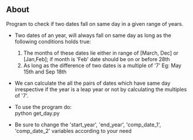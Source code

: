 
## About
Program to check if two dates fall on same day in a given range of
years. 

- Two dates of an year, will always fall on same day as long as the following conditions holds true:
  1. The months of these dates lie either in range of [March, Dec] or [Jan,Feb];
     if month is 'Feb' date should be on or before 28th
  2. As long as the difference of two dates is a multiple of '7'
     Eg: May 15th and Sep 18th

- We can calculate the all the pairs of dates which have same day irrespective if the year is a leap year or not
  by calculating the multiples of '7'.

- To use the program do: <br>
  python get_day.py

- Be sure to change the 'start_year', 'end_year', 'comp_date_1', 'comp_date_2' variables according to your need
